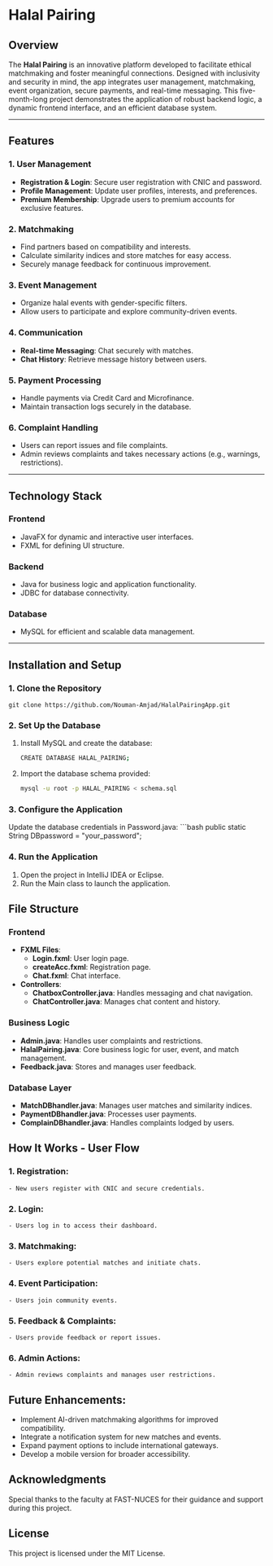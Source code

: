# Halal Pairing

## Overview
The **Halal Pairing** is an innovative platform developed to facilitate ethical matchmaking and foster meaningful connections. Designed with inclusivity and security in mind, the app integrates user management, matchmaking, event organization, secure payments, and real-time messaging. This five-month-long project demonstrates the application of robust backend logic, a dynamic frontend interface, and an efficient database system.

---

## Features

### **1. User Management**
- **Registration & Login**: Secure user registration with CNIC and password.
- **Profile Management**: Update user profiles, interests, and preferences.
- **Premium Membership**: Upgrade users to premium accounts for exclusive features.

### **2. Matchmaking**
- Find partners based on compatibility and interests.
- Calculate similarity indices and store matches for easy access.
- Securely manage feedback for continuous improvement.

### **3. Event Management**
- Organize halal events with gender-specific filters.
- Allow users to participate and explore community-driven events.

### **4. Communication**
- **Real-time Messaging**: Chat securely with matches.
- **Chat History**: Retrieve message history between users.

### **5. Payment Processing**
- Handle payments via Credit Card and Microfinance.
- Maintain transaction logs securely in the database.

### **6. Complaint Handling**
- Users can report issues and file complaints.
- Admin reviews complaints and takes necessary actions (e.g., warnings, restrictions).

---

## Technology Stack

### **Frontend**
- JavaFX for dynamic and interactive user interfaces.
- FXML for defining UI structure.

### **Backend**
- Java for business logic and application functionality.
- JDBC for database connectivity.

### **Database**
- MySQL for efficient and scalable data management.

---

## Installation and Setup

### **1. Clone the Repository**
    git clone https://github.com/Nouman-Amjad/HalalPairingApp.git
### **2. Set Up the Database**
1. Install MySQL and create the database:
    ```bash
    CREATE DATABASE HALAL_PAIRING;
2. Import the database schema provided:
    ```bash
    mysql -u root -p HALAL_PAIRING < schema.sql
### **3. Configure the Application**
Update the database credentials in Password.java:
    ```bash
    public static String DBpassword = "your_password";
### **4. Run the Application**
1. Open the project in IntelliJ IDEA or Eclipse.
2. Run the Main class to launch the application. 

## File Structure
### Frontend
- **FXML Files**: 
    - **Login.fxml**: User login page. 
    - **createAcc.fxml**: Registration page.
    - **Chat.fxml**: Chat interface.
- **Controllers**:
    - **ChatboxController.java**: Handles messaging and chat navigation.
    - **ChatController.java**: Manages chat content and history.
### Business Logic
- **Admin.java**: Handles user complaints and restrictions.
- **HalalPairing.java**: Core business logic for user, event, and match management.
- **Feedback.java**: Stores and manages user feedback.
### Database Layer
- **MatchDBhandler.java**: Manages user matches and similarity indices.
- **PaymentDBhandler.java**: Processes user payments.
- **ComplainDBhandler.java**: Handles complaints lodged by users.

## How It Works - User Flow
### 1. Registration:
    - New users register with CNIC and secure credentials.
### 2. Login:
    - Users log in to access their dashboard.
### 3. Matchmaking:
    - Users explore potential matches and initiate chats.
### 4. Event Participation:
    - Users join community events.
### 5. Feedback & Complaints:
    - Users provide feedback or report issues.
### 6. Admin Actions:
    - Admin reviews complaints and manages user restrictions.

## Future Enhancements:
- Implement AI-driven matchmaking algorithms for improved compatibility.
- Integrate a notification system for new matches and events.
- Expand payment options to include international gateways.
- Develop a mobile version for broader accessibility.

## Acknowledgments
Special thanks to the faculty at FAST-NUCES for their guidance and support during this project.

## License
This project is licensed under the MIT License.